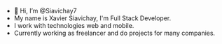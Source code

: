 - 👋 Hi, I’m @Siavichay7
- My name is Xavier Siavichay, I'm Full Stack Developer.
- I work with technologies web and mobile.
- Currently working as freelancer and do projects for many companies.

<!---
Siavichay7/Siavichay7 is a ✨ special ✨ repository because its `README.md` (this file) appears on your GitHub profile.
You can click the Preview link to take a look at your changes.
--->

